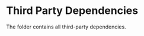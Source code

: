 <!--
 Copyright (c) 2021 Ketan Goyal
 
 This software is released under the MIT License.
 https://opensource.org/licenses/MIT
-->

# Third Party Dependencies

The folder contains all third-party dependencies.
